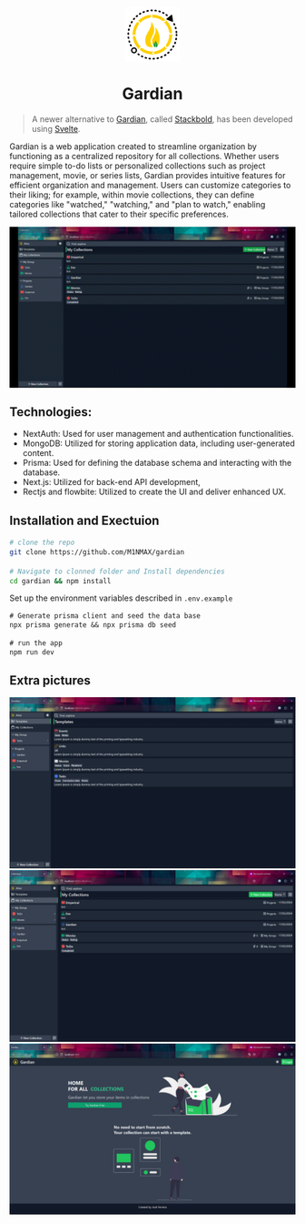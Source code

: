 <p align="center">
 <img align="center" src="public/logo192.png" height="96" />
 <h1 align="center">
  Gardian
 </h1>
</p>

> A newer alternative to [Gardian](https://github.com/M1NMAX/gardian), called [Stackbold](https://github.com/M1NMAX/stackbold), has been developed using [Svelte](https://svelte.dev/).

Gardian is a web application created to streamline organization by functioning as a centralized repository for all collections. Whether users require simple to-do lists or personalized collections such as project management, movie, or series lists, Gardian provides intuitive features for efficient organization and management. Users can customize categories to their liking; for example, within movie collections, they can define categories like "watched," "watching," and "plan to watch," enabling tailored collections that cater to their specific preferences.

<img src="public/demo/gardian-demo.gif"  style="display: block; margin-left: auto; margin-right: auto;"/>

## Technologies:

- NextAuth: Used for user management and authentication functionalities.
- MongoDB: Utilized for storing application data, including user-generated content.
- Prisma: Used for defining the database schema and interacting with the database.
- Next.js: Utilized for back-end API development,
- Rectjs and flowbite: Utilized to create the UI and deliver enhanced UX.

## Installation and Exectuion

```bash
# clone the repo
git clone https://github.com/M1NMAX/gardian

# Navigate to clonned folder and Install dependencies
cd gardian && npm install
```

Set up the environment variables described in `.env.example`

```
# Generate prisma client and seed the data base
npx prisma generate && npx prisma db seed

# run the app
npm run dev
```

## Extra pictures

![templates](public/demo/gardian-demo-templates.png)
![collections](public/demo/gardian-demo-collections.png)
![home](public/demo/gardian-demo-home.png)
